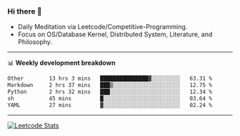 ### Hi there 👋
* Daily Meditation via Leetcode/Competitive-Programming.
* Focus on OS/Database Kernel, Distributed System, Literature, and Philosophy.

-------

📊 **Weekly development breakdown**
<!--START_SECTION:waka-->

```txt
Other        13 hrs 3 mins   ███████████████▓░░░░░░░░░   63.31 %
Markdown     2 hrs 37 mins   ███▒░░░░░░░░░░░░░░░░░░░░░   12.75 %
Python       2 hrs 32 mins   ███░░░░░░░░░░░░░░░░░░░░░░   12.34 %
sh           45 mins         █░░░░░░░░░░░░░░░░░░░░░░░░   03.64 %
YAML         27 mins         ▓░░░░░░░░░░░░░░░░░░░░░░░░   02.24 %
```

<!--END_SECTION:waka-->

-------

[![Leetcode Stats](https://leetcard.jacoblin.cool/hzhang413?font=Fira+Mono)](https://leetcode.com/hzhang413)
<!-- ![image](./cyberpunk-ghost-in-the-shell.gif)
![image](./gis-archive.png) -->
